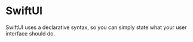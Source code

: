 # SwiftUI
SwiftUI uses a declarative syntax, so you can simply state what your user interface should do.
